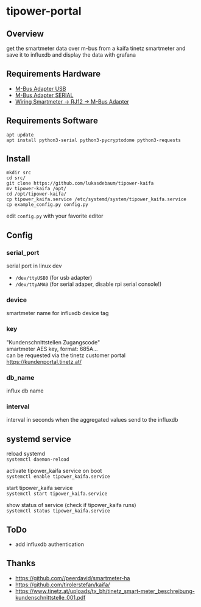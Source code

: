 # tipower-portal

## Overview

get the smartmeter data over m-bus from a kaifa tinetz smartmeter and save it to influxdb and display the data with grafana

## Requirements Hardware

 - [M-Bus Adapter USB](https://www.amazon.de/ZTSHBK-USB-zu-MBUS-Slave-Modul-Master-Slave-Kommunikation-Debugging-Bus%C3%BCberwachung/dp/B09F5FGYVS/)
 - [M-Bus Adapter SERIAL](https://www.mikroe.com/m-bus-slave-click)
 - [Wiring Smartmeter -> RJ12 -> M-Bus Adapter](https://github.com/tirolerstefan/kaifa/blob/master/img/connection.png)

## Requirements Software

`apt update`  
`apt install python3-serial python3-pycryptodome python3-requests`

## Install

`mkdir src`  
`cd src/`  
`git clone https://github.com/lukasdebaum/tipower-kaifa`  
`mv tipower-kaifa /opt/`  
`cd /opt/tipower-kaifa/`  
`cp tipower_kaifa.service /etc/systemd/system/tipower_kaifa.service`  
`cp example_config.py config.py`  

edit `config.py` with your favorite editor

## Config

### serial_port
serial port in linux dev
 - `/dev/ttyUSB0` (for usb adapter)
 - `/dev/ttyAMA0` (for serial adaper, disable rpi serial console!)

### device
smartmeter name for influxdb device tag

### key
"Kundenschnittstellen Zugangscode"  
smartmeter AES key, format: 685A...  
can be requested via the tinetz customer portal https://kundenportal.tinetz.at/

### db_name 
influx db name

### interval
interval in seconds when the aggregated values send to the influxdb

## systemd service

reload systemd  
`systemctl daemon-reload`  

activate tipower_kaifa service on boot  
`systemctl enable tipower_kaifa.service`  

start tipower_kaifa service  
`systemctl start tipower_kaifa.service`  

show status of service (check if tipower_kaifa runs)  
`systemctl status tipower_kaifa.service`  

## ToDo

 - add influxdb authentication

## Thanks
 - https://github.com//peerdavid/smartmeter-ha
 - https://github.com/tirolerstefan/kaifa/
 - https://www.tinetz.at/uploads/tx_bh/tinetz_smart-meter_beschreibung-kundenschnittstelle_001.pdf
